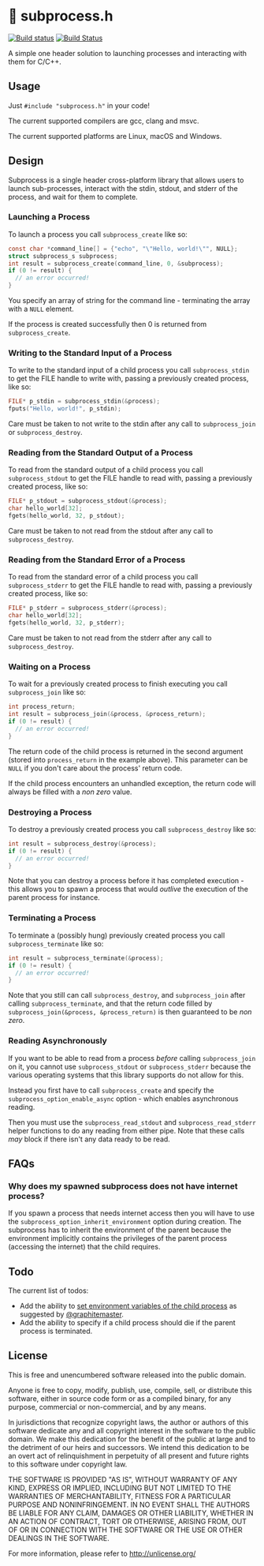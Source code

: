 # 🐜 subprocess.h

[![Build status](https://ci.appveyor.com/api/projects/status/0sm37thiavt9juee?svg=true)](https://ci.appveyor.com/project/sheredom/subprocess-h)
[![Build Status](https://travis-ci.org/sheredom/subprocess.h.svg)](https://travis-ci.org/sheredom/subprocess.h)

A simple one header solution to launching processes and interacting with them
for C/C++.

## Usage

Just `#include "subprocess.h"` in your code!

The current supported compilers are gcc, clang and msvc.

The current supported platforms are Linux, macOS and Windows.

## Design

Subprocess is a single header cross-platform library that allows users to launch
sub-processes, interact with the stdin, stdout, and stderr of the process, and
wait for them to complete.

### Launching a Process

To launch a process you call `subprocess_create` like so:

```c
const char *command_line[] = {"echo", "\"Hello, world!\"", NULL};
struct subprocess_s subprocess;
int result = subprocess_create(command_line, 0, &subprocess);
if (0 != result) {
  // an error occurred!
}
```

You specify an array of string for the command line - terminating the array with
a `NULL` element.

If the process is created successfully then 0 is returned from
`subprocess_create`.

### Writing to the Standard Input of a Process

To write to the standard input of a child process you call `subprocess_stdin` to
get the FILE handle to write with, passing a previously created process, like
so:

```c
FILE* p_stdin = subprocess_stdin(&process);
fputs("Hello, world!", p_stdin);
```

Care must be taken to not write to the stdin after any call to `subprocess_join`
or `subprocess_destroy`.

### Reading from the Standard Output of a Process

To read from the standard output of a child process you call `subprocess_stdout`
to get the FILE handle to read with, passing a previously created process, like
so:

```c
FILE* p_stdout = subprocess_stdout(&process);
char hello_world[32];
fgets(hello_world, 32, p_stdout);
```

Care must be taken to not read from the stdout after any call to 
`subprocess_destroy`.

### Reading from the Standard Error of a Process

To read from the standard error of a child process you call `subprocess_stderr`
to get the FILE handle to read with, passing a previously created process, like
so:

```c
FILE* p_stderr = subprocess_stderr(&process);
char hello_world[32];
fgets(hello_world, 32, p_stderr);
```

Care must be taken to not read from the stderr after any call to 
`subprocess_destroy`.

### Waiting on a Process

To wait for a previously created process to finish executing you call
`subprocess_join` like so:

```c
int process_return;
int result = subprocess_join(&process, &process_return);
if (0 != result) {
  // an error occurred!
}
```

The return code of the child process is returned in the second argument (stored
into `process_return` in the example above). This parameter can be `NULL` if you
don't care about the process' return code.

If the child process encounters an unhandled exception, the return code will always
be filled with a _non zero_ value.

### Destroying a Process

To destroy a previously created process you call `subprocess_destroy` like so:

```c
int result = subprocess_destroy(&process);
if (0 != result) {
  // an error occurred!
}
```

Note that you can destroy a process before it has completed execution - this
allows you to spawn a process that would _outlive_ the execution of the parent
process for instance.

### Terminating a Process

To terminate a (possibly hung) previously created process you call
`subprocess_terminate` like so:

```c
int result = subprocess_terminate(&process);
if (0 != result) {
  // an error occurred!
}
```

Note that you still can call `subprocess_destroy`, and `subprocess_join` after
calling `subprocess_terminate`, and that the return code filled by
`subprocess_join(&process, &process_return)` is then guaranteed to be _non zero_.

### Reading Asynchronously

If you want to be able to read from a process _before_ calling `subprocess_join`
on it, you cannot use `subprocess_stdout` or `subprocess_stderr` because the
various operating systems that this library supports do not allow for this.

Instead you first have to call `subprocess_create` and specify the
`subprocess_option_enable_async` option - which enables asynchronous reading.

Then you must use the `subprocess_read_stdout` and `subprocess_read_stderr`
helper functions to do any reading from either pipe. Note that these calls _may_
block if there isn't any data ready to be read.

## FAQs

### Why does my spawned subprocess does not have internet process?

If you spawn a process that needs internet access then you will have to use the
`subprocess_option_inherit_environment` option during creation. The subprocess
has to inherit the environment of the parent because the environment implicitly
contains the privileges of the parent process (accessing the internet) that the
child requires.

## Todo

The current list of todos:

* Add the ability to
  [set environment variables of the child process](https://github.com/sheredom/subprocess.h/issues/1)
  as suggested by [@graphitemaster](https://github.com/graphitemaster).
* Add the ability to specify if a child process should die if the parent process
  is terminated.

## License

This is free and unencumbered software released into the public domain.

Anyone is free to copy, modify, publish, use, compile, sell, or
distribute this software, either in source code form or as a compiled
binary, for any purpose, commercial or non-commercial, and by any
means.

In jurisdictions that recognize copyright laws, the author or authors
of this software dedicate any and all copyright interest in the
software to the public domain. We make this dedication for the benefit
of the public at large and to the detriment of our heirs and
successors. We intend this dedication to be an overt act of
relinquishment in perpetuity of all present and future rights to this
software under copyright law.

THE SOFTWARE IS PROVIDED "AS IS", WITHOUT WARRANTY OF ANY KIND,
EXPRESS OR IMPLIED, INCLUDING BUT NOT LIMITED TO THE WARRANTIES OF
MERCHANTABILITY, FITNESS FOR A PARTICULAR PURPOSE AND NONINFRINGEMENT.
IN NO EVENT SHALL THE AUTHORS BE LIABLE FOR ANY CLAIM, DAMAGES OR
OTHER LIABILITY, WHETHER IN AN ACTION OF CONTRACT, TORT OR OTHERWISE,
ARISING FROM, OUT OF OR IN CONNECTION WITH THE SOFTWARE OR THE USE OR
OTHER DEALINGS IN THE SOFTWARE.

For more information, please refer to <http://unlicense.org/>
